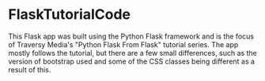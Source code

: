 ﻿# FlaskTutorialCode

This Flask app was built using the Python Flask framework and is the focus of Traversy Media's "Python Flask From Flask" tutorial series. The app mostly follows the tutorial, but there are a few small differences, such as the version of bootstrap used and some of the CSS classes being different as a result of this.
